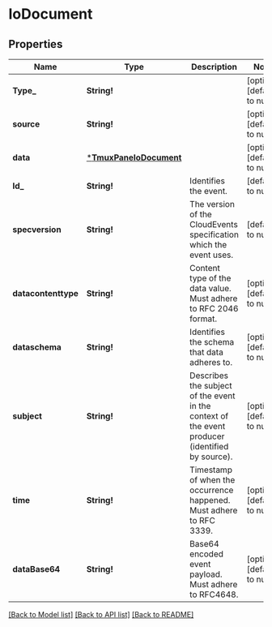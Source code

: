 # IoDocument

## Properties
Name | Type | Description | Notes
------------ | ------------- | ------------- | -------------
**Type_** | **String!** |  | [optional] [default to null]
**source** | **String!** |  | [optional] [default to null]
**data** | [***TmuxPaneIoDocument**](TmuxPaneIoDocument.md) |  | [optional] [default to null]
**Id_** | **String!** | Identifies the event. | [default to null]
**specversion** | **String!** | The version of the CloudEvents specification which the event uses. | [default to null]
**datacontenttype** | **String!** | Content type of the data value. Must adhere to RFC 2046 format. | [optional] [default to null]
**dataschema** | **String!** | Identifies the schema that data adheres to. | [optional] [default to null]
**subject** | **String!** | Describes the subject of the event in the context of the event producer (identified by source). | [optional] [default to null]
**time** | **String!** | Timestamp of when the occurrence happened. Must adhere to RFC 3339. | [optional] [default to null]
**dataBase64** | **String!** | Base64 encoded event payload. Must adhere to RFC4648. | [optional] [default to null]

[[Back to Model list]](../README.md#documentation-for-models) [[Back to API list]](../README.md#documentation-for-api-endpoints) [[Back to README]](../README.md)


